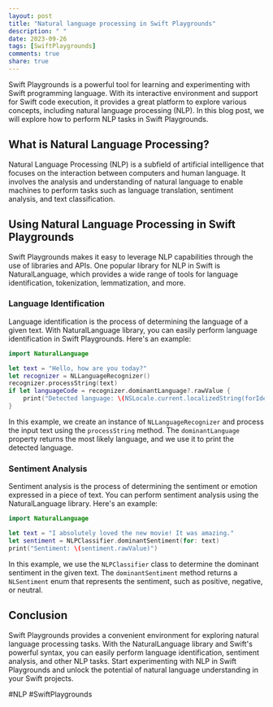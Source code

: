 ```yaml
---
layout: post
title: "Natural language processing in Swift Playgrounds"
description: " "
date: 2023-09-26
tags: [SwiftPlaygrounds]
comments: true
share: true
---
```


Swift Playgrounds is a powerful tool for learning and experimenting with Swift programming language. With its interactive environment and support for Swift code execution, it provides a great platform to explore various concepts, including natural language processing (NLP). In this blog post, we will explore how to perform NLP tasks in Swift Playgrounds.

## What is Natural Language Processing?
Natural Language Processing (NLP) is a subfield of artificial intelligence that focuses on the interaction between computers and human language. It involves the analysis and understanding of natural language to enable machines to perform tasks such as language translation, sentiment analysis, and text classification.

## Using Natural Language Processing in Swift Playgrounds

Swift Playgrounds makes it easy to leverage NLP capabilities through the use of libraries and APIs. One popular library for NLP in Swift is NaturalLanguage, which provides a wide range of tools for language identification, tokenization, lemmatization, and more.

### Language Identification

Language identification is the process of determining the language of a given text. With NaturalLanguage library, you can easily perform language identification in Swift Playgrounds. Here's an example:

```swift
import NaturalLanguage

let text = "Hello, how are you today?"
let recognizer = NLLanguageRecognizer()
recognizer.processString(text)
if let languageCode = recognizer.dominantLanguage?.rawValue {
    print("Detected language: \(NSLocale.current.localizedString(forIdentifier: languageCode) ?? languageCode)")
}
```

In this example, we create an instance of `NLLanguageRecognizer` and process the input text using the `processString` method. The `dominantLanguage` property returns the most likely language, and we use it to print the detected language.

### Sentiment Analysis

Sentiment analysis is the process of determining the sentiment or emotion expressed in a piece of text. You can perform sentiment analysis using the NaturalLanguage library. Here's an example:

```swift
import NaturalLanguage

let text = "I absolutely loved the new movie! It was amazing."
let sentiment = NLPClassifier.dominantSentiment(for: text)
print("Sentiment: \(sentiment.rawValue)")
```

In this example, we use the `NLPClassifier` class to determine the dominant sentiment in the given text. The `dominantSentiment` method returns a `NLSentiment` enum that represents the sentiment, such as positive, negative, or neutral.

## Conclusion

Swift Playgrounds provides a convenient environment for exploring natural language processing tasks. With the NaturalLanguage library and Swift's powerful syntax, you can easily perform language identification, sentiment analysis, and other NLP tasks. Start experimenting with NLP in Swift Playgrounds and unlock the potential of natural language understanding in your Swift projects.

#NLP #SwiftPlaygrounds